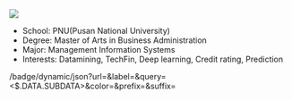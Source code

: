 <img src="https://capsule-render.vercel.app/api?type=Waving&color=auto&height=200&section=header&text=Profile&fontSize=90" />

- School: PNU(Pusan National University)
- Degree: Master of Arts in Business Administration
- Major: Management Information Systems
- Interests: Datamining, TechFin, Deep learning, Credit rating, Prediction

/badge/dynamic/json?url=<URL>&label=<LABEL>&query=<$.DATA.SUBDATA>&color=<COLOR>&prefix=<PREFIX>&suffix=<SUFFIX>
